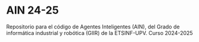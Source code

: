# AIN 24-25
Repositorio para el código de Agentes Inteligentes (AIN), del Grado de informática industrial y robótica (GIIR) de la ETSINF-UPV. Curso 2024-2025
